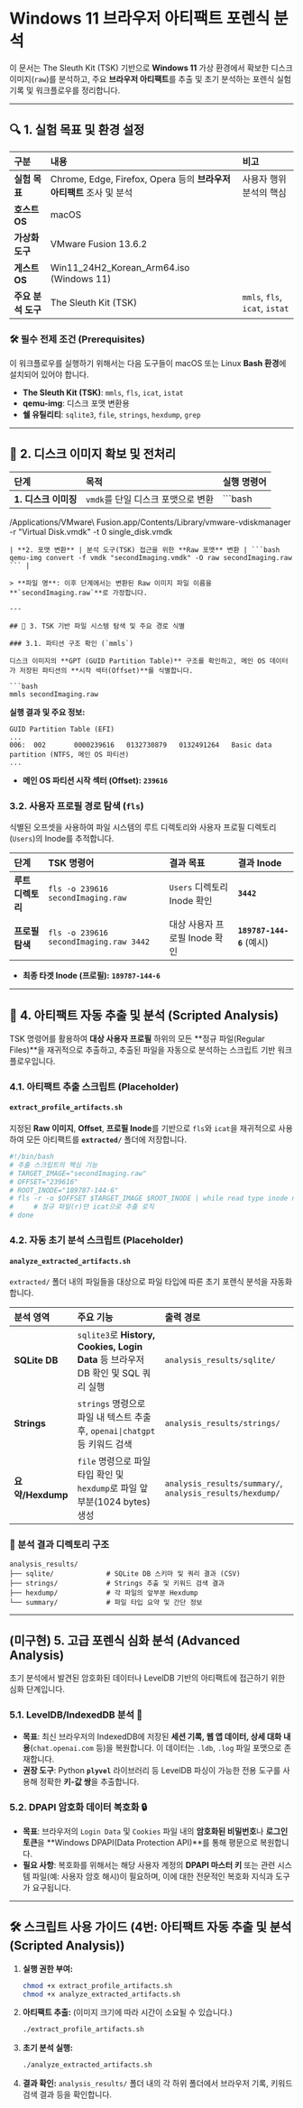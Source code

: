 # Windows 11 브라우저 아티팩트 포렌식 분석

이 문서는 The Sleuth Kit (TSK) 기반으로 **Windows 11** 가상 환경에서 확보한 디스크 이미지(`raw`)를 분석하고, 주요 **브라우저 아티팩트**를 추출 및 초기 분석하는 포렌식 실험 기록 및 워크플로우를 정리합니다.

-----

## 🔍 1. 실험 목표 및 환경 설정

| 구분 | 내용 | 비고 |
| :--- | :--- | :--- |
| **실험 목표** | Chrome, Edge, Firefox, Opera 등의 **브라우저 아티팩트** 조사 및 분석 | 사용자 행위 분석의 핵심 |
| **호스트 OS** | macOS | |
| **가상화 도구** | VMware Fusion 13.6.2 | |
| **게스트 OS** | Win11\_24H2\_Korean\_Arm64.iso (Windows 11) | |
| **주요 분석 도구** | The Sleuth Kit (TSK) | `mmls`, `fls`, `icat`, `istat` |

### 🛠️ 필수 전제 조건 (Prerequisites)

이 워크플로우를 실행하기 위해서는 다음 도구들이 macOS 또는 Linux **Bash 환경**에 설치되어 있어야 합니다.

  * **The Sleuth Kit (TSK)**: `mmls`, `fls`, `icat`, `istat`
  * **qemu-img**: 디스크 포맷 변환용
  * **쉘 유틸리티**: `sqlite3`, `file`, `strings`, `hexdump`, `grep`

-----

## 💾 2. 디스크 이미지 확보 및 전처리

| 단계 | 목적 | 실행 명령어 |
| :--- | :--- | :--- |
| **1. 디스크 이미징** | `vmdk`를 단일 디스크 포맷으로 변환 | \`\`\`bash
/Applications/VMware\\ Fusion.app/Contents/Library/vmware-vdiskmanager -r "Virtual Disk.vmdk" -t 0 single\_disk.vmdk

````|
| **2. 포맷 변환** | 분석 도구(TSK) 접근을 위한 **Raw 포맷** 변환 | ```bash
qemu-img convert -f vmdk "secondImaging.vmdk" -O raw secondImaging.raw
``` |

> **파일 명**: 이후 단계에서는 변환된 Raw 이미지 파일 이름을 **`secondImaging.raw`**로 가정합니다.

---

## 🔭 3. TSK 기반 파일 시스템 탐색 및 주요 경로 식별

### 3.1. 파티션 구조 확인 (`mmls`)

디스크 이미지의 **GPT (GUID Partition Table)** 구조를 확인하고, 메인 OS 데이터가 저장된 파티션의 **시작 섹터(Offset)**를 식별합니다.

```bash
mmls secondImaging.raw
````

**실행 결과 및 주요 정보:**

```
GUID Partition Table (EFI)
...
006:  002       0000239616   0132730879   0132491264   Basic data partition (NTFS, 메인 OS 파티션)
...
```

  * **메인 OS 파티션 시작 섹터 (Offset):** **`239616`**

### 3.2. 사용자 프로필 경로 탐색 (`fls`)

식별된 오프셋을 사용하여 파일 시스템의 루트 디렉토리와 사용자 프로필 디렉토리(`Users`)의 Inode를 추적합니다.

| 단계 | TSK 명령어 | 결과 목표 | 결과 Inode |
| :--- | :--- | :--- | :--- |
| **루트 디렉토리** | `fls -o 239616 secondImaging.raw` | `Users` 디렉토리 Inode 확인 | **`3442`** |
| **프로필 탐색** | `fls -o 239616 secondImaging.raw 3442` | 대상 사용자 프로필 Inode 확인 | **`189787-144-6`** (예시) |

  * **최종 타겟 Inode (프로필):** **`189787-144-6`**

-----

## 🚀 4. 아티팩트 자동 추출 및 분석 (Scripted Analysis)

TSK 명령어를 활용하여 **대상 사용자 프로필** 하위의 모든 \*\*정규 파일(Regular Files)\*\*을 재귀적으로 추출하고, 추출된 파일을 자동으로 분석하는 스크립트 기반 워크플로우입니다.

### 4.1. 아티팩트 추출 스크립트 (Placeholder)

#### `extract_profile_artifacts.sh`

지정된 **Raw 이미지**, **Offset**, **프로필 Inode**를 기반으로 `fls`와 `icat`을 재귀적으로 사용하여 모든 아티팩트를 **`extracted/`** 폴더에 저장합니다.

```bash
#!/bin/bash
# 추출 스크립트의 핵심 기능
# TARGET_IMAGE="secondImaging.raw"
# OFFSET="239616"
# ROOT_INODE="189787-144-6"
# fls -r -o $OFFSET $TARGET_IMAGE $ROOT_INODE | while read type inode name; do
#     # 정규 파일(r)만 icat으로 추출 로직
# done
```

### 4.2. 자동 초기 분석 스크립트 (Placeholder)

#### `analyze_extracted_artifacts.sh`

`extracted/` 폴더 내의 파일들을 대상으로 파일 타입에 따른 초기 포렌식 분석을 자동화합니다.

| 분석 영역 | 주요 기능 | 출력 경로 |
| :--- | :--- | :--- |
| **SQLite DB** | `sqlite3`로 **History, Cookies, Login Data** 등 브라우저 DB 확인 및 SQL 쿼리 실행 | `analysis_results/sqlite/` |
| **Strings** | `strings` 명령으로 파일 내 텍스트 추출 후, `openai\|chatgpt` 등 키워드 검색 | `analysis_results/strings/` |
| **요약/Hexdump** | `file` 명령으로 파일 타입 확인 및 `hexdump`로 파일 앞부분(1024 bytes) 생성 | `analysis_results/summary/`, `analysis_results/hexdump/` |

### 📂 분석 결과 디렉토리 구조

```
analysis_results/
├── sqlite/             # SQLite DB 스키마 및 쿼리 결과 (CSV)
├── strings/            # Strings 추출 및 키워드 검색 결과
├── hexdump/            # 각 파일의 앞부분 Hexdump
└── summary/            # 파일 타입 요약 및 간단 정보
```

-----

## (미구현) 5. 고급 포렌식 심화 분석 (Advanced Analysis)

초기 분석에서 발견된 암호화된 데이터나 LevelDB 기반의 아티팩트에 접근하기 위한 심화 단계입니다.

### 5.1. LevelDB/IndexedDB 분석 🔑

  * **목표**: 최신 브라우저의 IndexedDB에 저장된 **세션 기록, 웹 앱 데이터, 상세 대화 내용**(`chat.openai.com` 등)을 복원합니다. 이 데이터는 `.ldb`, `.log` 파일 포맷으로 존재합니다.
  * **권장 도구**: Python **`plyvel`** 라이브러리 등 LevelDB 파싱이 가능한 전용 도구를 사용해 정확한 **키-값 쌍**을 추출합니다.

### 5.2. DPAPI 암호화 데이터 복호화 🔒

  * **목표**: 브라우저의 `Login Data` 및 `Cookies` 파일 내의 **암호화된 비밀번호**나 **로그인 토큰**을 \*\*Windows DPAPI(Data Protection API)\*\*를 통해 평문으로 복원합니다.
  * **필요 사항**: 복호화를 위해서는 해당 사용자 계정의 **DPAPI 마스터 키** 또는 관련 시스템 파일(예: 사용자 암호 해시)이 필요하며, 이에 대한 전문적인 복호화 지식과 도구가 요구됩니다.

-----

## 🛠️ 스크립트 사용 가이드 (4번: 아티팩트 자동 추출 및 분석 (Scripted Analysis))

1.  **실행 권한 부여:**
    ```bash
    chmod +x extract_profile_artifacts.sh
    chmod +x analyze_extracted_artifacts.sh
    ```
2.  **아티팩트 추출:** (이미지 크기에 따라 시간이 소요될 수 있습니다.)
    ```bash
    ./extract_profile_artifacts.sh
    ```
3.  **초기 분석 실행:**
    ```bash
    ./analyze_extracted_artifacts.sh
    ```
4.  **결과 확인:** `analysis_results/` 폴더 내의 각 하위 폴더에서 브라우저 기록, 키워드 검색 결과 등을 확인합니다.